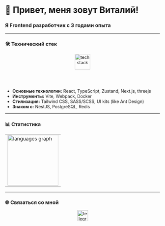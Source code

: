 # 👋 Привет, меня зовут Виталий!

### **Я Frontend разработчик с 3 годами опыта**

---

### 🛠️ **Технический стек**

<div align="center">
  <img src="https://skillicons.dev/icons?i=react,typescript,redux,nextjs,vite,webpack,threejs,tailwind,sass,postgresql,docker" height="50" alt="tech stack" />
</div>

<br></br>

- **Основные технологии:** React, TypeScript, Zustand, Next.js, threejs 
- **Инструменты:** Vite, Webpack, Docker  
- **Стилизация:** Tailwind CSS, SASS/SCSS, UI kits (like Ant Design) 
- **Знаком с:** NestJS, PostgreSQL, Redis

---

### 📊 **Статистика**

<div align="center">
  <table>
    <tr>
      <td>
        <img src="https://github-readme-stats.vercel.app/api/top-langs/?username=Mayraiden&layout=compact&theme=dracula&hide_border=true&exclude_repo=github-readme-stats" height="165" alt="languages graph"/>
      </td>
    </tr>
  </table>
</div>

---

### 🌐 **Связаться со мной**

<div align="center">
  <a href="https://t.me/vchronos" target="_blank">
    <img src="https://img.shields.io/badge/Telegram-2CA5E0?style=for-the-badge&logo=telegram&logoColor=white" height="35" alt="telegram"/>
  </a>
</div>
